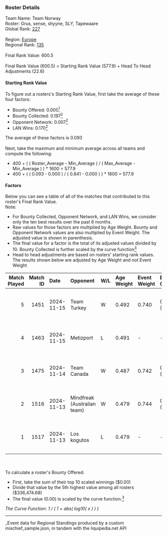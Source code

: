 ### Roster Details<br />
Team Name: Team Norway<br />
Roster: Grus, sense, shyyne, SLY, Tapewaare<br />
Global Rank: [227](../../standings_global_2025_03_01.md)<br />
<br />
Region: [Europe]( ../../standings_europe_2025_03_01.md)<br />
Regional Rank: [135]( ../../standings_europe_2025_03_01.md)<br />
<br />
Final Rank Value:  600.5<br />
<br />
Final Rank Value (600.5) = Starting Rank Value (577.9) + Head To Head Adjustments (22.6)<br />

#### Starting Rank Value<br />
To figure out a rosters's Starting Rank Value, first take the average of these four factors:<br />
- Bounty Offered: 0.000[<sup>1</sup>](#table2)
- Bounty Collected: 0.197[<sup>2</sup>](#table1)
- Opponent Network: 0.007[<sup>2</sup>](#table1)
- LAN Wins: 0.170[<sup>2</sup>](#table1)

The average of these factors is 0.093<br />
<br />
Next, take the maximum and minimum average across all teams and compute the following:<br />
- 400 + ( ( Roster_Average - Min_Average ) / ( Max_Average - Min_Average ) ) * 1600 = 577.9
- 400 + ( ( 0.093 - 0.000 ) / ( 0.841 - 0.000 ) ) * 1600 = 577.9


#### Factors<br />
Below you can see a table of all of the matches that contributed to this roster's Final Rank Value.<br />
Note:<br />

- For Bounty Collected, Opponent Network, and LAN Wins, we consider only the ten best results over the past 6 months.
- Raw values for those factors are multiplied by Age Weight. Bounty and Opponent Network values are also multiplied by Event Weight. The adjusted value is shown in parenthesis.
- The final value for a factor is the total of its adjusted values divided by 10. Bounty Collected is further scaled by the curve function[<sup>3</sup>](#curveFunction)
- Head to head adjustments are based on rosters' starting rank values. The results shown below are adjusted by Age Weight and not Event Weight
<span id="table1"></span><br />


| Match Played | Match ID | Date       | Opponent                    | W/L | Age Weight | Event Weight | Bounty Collected | Opponent Network | LAN Wins  | H2H Adj. | Roster                              |
| -: | -: | :- | :- | :- | :- | :- | :- | :- | :- | -: | :- |
|            5 |     1451 | 2024-11-15 | Team Turkey                 | W   | 0.492      | 0.740        | 0.000 (0.000)    | 0.058 (0.021)    | 1 (0.492) |     8.10 | Grus, sense, shyyne, SLY, Tapewaare |
|            4 |     1463 | 2024-11-15 | Metizport                   | L   | 0.491      | -            | -                | -                | -         |    -0.64 | Grus, sense, shyyne, SLY, Tapewaare |
|            3 |     1475 | 2024-11-14 | Team Canada                 | W   | 0.487      | 0.742        | 0.000 (0.000)    | 0.040 (0.014)    | 1 (0.487) |     6.60 | Grus, sense, shyyne, SLY, Tapewaare |
|            2 |     1516 | 2024-11-13 | Mindfreak (Australian team) | W   | 0.479      | 0.744        | 0.002 (0.001)    | 0.092 (0.033)    | 1 (0.479) |    10.47 | Grus, sense, shyyne, SLY, Tapewaare |
|            1 |     1517 | 2024-11-13 | Los kogutos                 | L   | 0.479      | -            | -                | -                | -         |    -1.90 | Grus, sense, shyyne, SLY, Tapewaare |

<br />
<span id="table2"></span><br />
To calculate a roster's Bounty Offered:<br />

- First, take the sum of their top 10 scaled winnings ($0.00)
- Divide that value by the 5th highest value among all rosters ($336,474.68)
- The final value (0.00) is scaled by the curve function.[<sup>3</sup>](#curveFunction)

<span id="curveFunction"></span>_The Curve Function: 1 / ( 1 + abs( log10( x ) ) )_<br />

---
_Event data for Regional Standings produced by a custom mischief_sample.json, in tandem with the liquipedia.net API<br />
